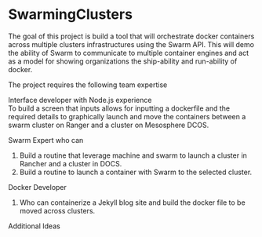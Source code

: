 # SwarmingClusters

The goal of this project is build a tool that will orchestrate docker containers across multiple clusters infrastructures using the Swarm API.
This will demo the ability of Swarm to communicate to multiple container engines and act as a model for showing organizations the ship-ability and run-ability of docker. 


The project requires the following team expertise 

Interface developer with Node.js experience  
To build a screen that inputs allows for inputting a dockerfile and the required details to graphically launch and move the containers between a swarm cluster on Ranger and a cluster on Mesosphere DCOS. 

Swarm Expert who can 
1) Build a routine that leverage machine and swarm to launch a cluster in Rancher and a cluster in DOCS.   
2) Build a routine to launch a container with Swarm to the selected cluster.
    
  
Docker Developer
1) Who can containerize a Jekyll blog site and build the docker file to be moved across clusters.

Additional Ideas 


